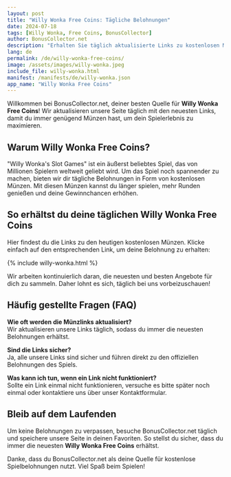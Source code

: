 ```yaml
---
layout: post
title: "Willy Wonka Free Coins: Tägliche Belohnungen"
date: 2024-07-18
tags: [Willy Wonka, Free Coins, BonusCollector]
author: BonusCollector.net
description: "Erhalten Sie täglich aktualisierte Links zu kostenlosen Münzen für das Willy Wonka Spiel und maximieren Sie Ihr Spielerlebnis."
lang: de
permalink: /de/willy-wonka-free-coins/
image: /assets/images/willy-wonka.jpeg
include_file: willy-wonka.html
manifest: /manifests/de/willy-wonka.json
app_name: "Willy Wonka Free Coins"
---
```


Willkommen bei BonusCollector.net, deiner besten Quelle für **Willy Wonka Free Coins**! Wir aktualisieren unsere Seite täglich mit den neuesten Links, damit du immer genügend Münzen hast, um dein Spielerlebnis zu maximieren.

## Warum Willy Wonka Free Coins?

"Willy Wonka's Slot Games" ist ein äußerst beliebtes Spiel, das von Millionen Spielern weltweit geliebt wird. Um das Spiel noch spannender zu machen, bieten wir dir tägliche Belohnungen in Form von kostenlosen Münzen. Mit diesen Münzen kannst du länger spielen, mehr Runden genießen und deine Gewinnchancen erhöhen.

## So erhältst du deine täglichen Willy Wonka Free Coins

Hier findest du die Links zu den heutigen kostenlosen Münzen. Klicke einfach auf den entsprechenden Link, um deine Belohnung zu erhalten:

{% include willy-wonka.html %}

Wir arbeiten kontinuierlich daran, die neuesten und besten Angebote für dich zu sammeln. Daher lohnt es sich, täglich bei uns vorbeizuschauen!

## Häufig gestellte Fragen (FAQ)

**Wie oft werden die Münzlinks aktualisiert?**  
Wir aktualisieren unsere Links täglich, sodass du immer die neuesten Belohnungen erhältst.

**Sind die Links sicher?**  
Ja, alle unsere Links sind sicher und führen direkt zu den offiziellen Belohnungen des Spiels.

**Was kann ich tun, wenn ein Link nicht funktioniert?**  
Sollte ein Link einmal nicht funktionieren, versuche es bitte später noch einmal oder kontaktiere uns über unser Kontaktformular.

## Bleib auf dem Laufenden

Um keine Belohnungen zu verpassen, besuche BonusCollector.net täglich und speichere unsere Seite in deinen Favoriten. So stellst du sicher, dass du immer die neuesten **Willy Wonka Free Coins** erhältst.

Danke, dass du BonusCollector.net als deine Quelle für kostenlose Spielbelohnungen nutzt. Viel Spaß beim Spielen!